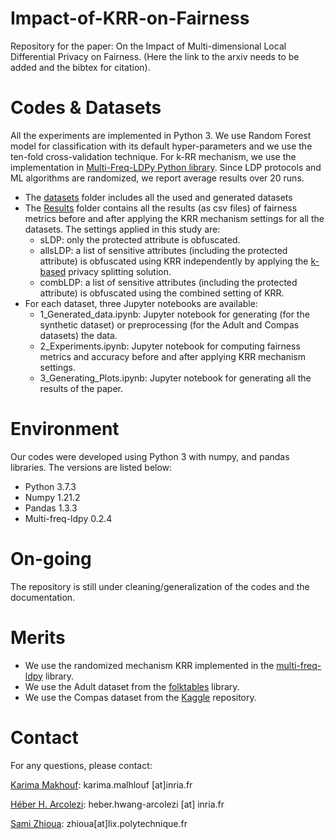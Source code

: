 # Impact-of-KRR-on-Fairness
Repository for the paper: On the Impact of Multi-dimensional Local
Differential Privacy on Fairness. (Here the link to the arxiv needs to be added and the bibtex for citation).

# Codes & Datasets
All the experiments are implemented in Python 3. We use Random Forest model for classification with its default hyper-parameters and we use the
ten-fold cross-validation technique. For k-RR mechanism, we use the implementation in [Multi-Freq-LDPy Python library](https://github.com/hharcolezi/multi-freq-ldpy). Since LDP protocols and ML algorithms are randomized, we report average results over 20 runs. 
* The [datasets](https://github.com/KarimaMakhlouf/Impact_of_LDP_on_Fairness/tree/main/Datasets) folder includes all the used and generated datasets
* The [Results](https://github.com/KarimaMakhlouf/Impact_of_LDP_on_Fairness/tree/main/Results) folder contains all the results (as csv files) of fairness metrics before and after applying the KRR mechanism settings for all the datasets. The settings applied in this study are:
    - sLDP: only the protected attribute is obfuscated.
    - allsLDP: a list of sensitive attributes (including the protected attribute) is obfuscated using KRR independently by applying the [k-based](https://link.springer.com/chapter/10.1007/978-3-031-37586-6_1) privacy splitting solution.
    - combLDP: a list of sensitive attributes (including the protected attribute) is obfuscated using the combined setting of KRR.
* For each dataset, three Jupyter notebooks are available:
    - 1_Generated_data.ipynb: Jupyter notebook for generating (for the synthetic dataset) or preprocessing (for the Adult and Compas datasets) the data.
    - 2_Experiments.ipynb: Jupyter notebook for computing fairness metrics and accuracy before and after applying KRR mechanism settings.
    - 3_Generating_Plots.ipynb: Jupyter notebook for generating all the results of the paper.
    
# Environment
Our codes were developed using Python 3 with numpy, and pandas libraries. The versions are listed below:
* Python 3.7.3
* Numpy 1.21.2
* Pandas 1.3.3
* Multi-freq-ldpy 0.2.4

# On-going
The repository is still under cleaning/generalization of the codes and the documentation.

# Merits
* We use the randomized mechanism KRR implemented in the [multi-freq-ldpy](https://github.com/hharcolezi/multi-freq-ldpy) library.
* We use the Adult dataset from the [folktables](https://github.com/socialfoundations/folktables) library.
* We use the Compas dataset from the [Kaggle](https://www.kaggle.com/datasets/danofer/compass) repository.

# Contact
For any questions, please contact:

[Karima Makhouf](http://www.lix.polytechnique.fr/Labo/Karima.MAKHLOUF/): karima.malhlouf [at]inria.fr

[Héber H. Arcolezi](https://hharcolezi.github.io/): heber.hwang-arcolezi [at] inria.fr

[Sami Zhioua](https://www.lix.polytechnique.fr/Labo/Sami.ZHIOUA/): zhioua[at]lix.polytechnique.fr

